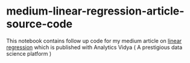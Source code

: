 # medium-linear-regression-article-source-code

This notebook contains follow up code for my medium article on [linear regression](https://medium.com/analytics-vidhya/linear-regression-bottoms-up-approach-intro-to-spark-a-bonus-b923ae594323) which is published with Analytics Vidya ( A prestigious data science platform )
